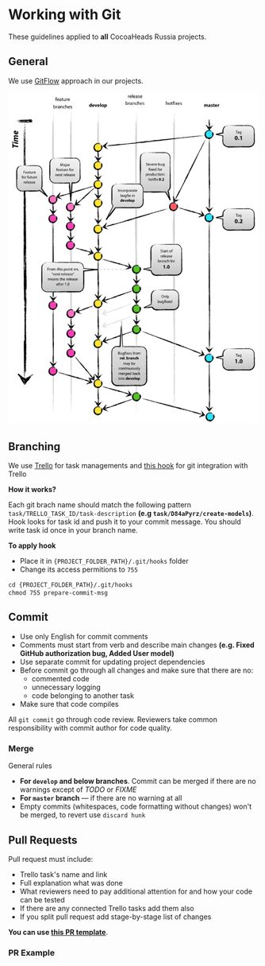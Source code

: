# Working with Git

These guidelines applied to **all** CocoaHeads Russia projects.

## General

We use [GitFlow](http://nvie.com/posts/a-successful-git-branching-model/) approach in our projects.

![GitFlow](/resources/images/gitflow.png)

## Branching

We use [Trello](https://trello.com) for task managements and [this hook](/resporces/scripts/prepare-commit-msg) for git integration with Trello

**How it works?**

Each git brach name should match the following pattern `task/TRELLO_TASK_ID/task-description` **(e.g `task/D84aPyrz/create-models`)**. Hook looks for task id and push it to your commit message. You should write task id once in your branch name.

**To apply hook**

- Place it in `{PROJECT_FOLDER_PATH}/.git/hooks` folder
- Change its access permitions to `755`

<!-- Separate code from list -->

    cd {PROJECT_FOLDER_PATH}/.git/hooks
    chmod 755 prepare-commit-msg

## Commit

- Use only English for commit comments
- Comments must start from verb and describe main changes **(e.g. Fixed GitHub authorization bug, Added User model)**
- Use separate commit for updating project dependencies
- Before commit go through all changes and make sure that there are no:
  - commented code
  - unnecessary logging
  - code belonging to another task
- Make sure that code compiles

All `git commit` go through code review. Reviewers take common responsibility with commit author for code quality.

### Merge

General rules

- **For `develop` and below branches**. Commit can be merged if there are no warnings except of *TODO* or *FIXME*
- **For `master` branch** — if there are no warning at all
- Empty commits (whitespaces, code formatting without changes) won't be merged, to revert use `discard hunk`

## Pull Requests

Pull request must include:

- Trello task's name and link
- Full explanation what was done
- What reviewers need to pay additional attention for and how your code can be tested
- If there are any connected Trello tasks add them also
- If you split pull request add stage-by-stage list of changes

**You can use [this PR template](/resources/files/pull_request_template.md)**.

### PR Example